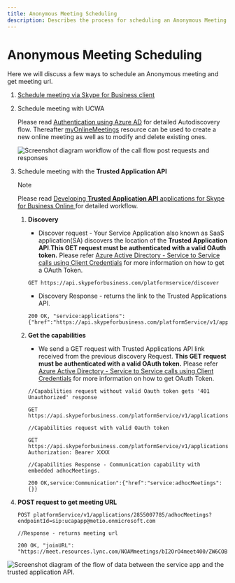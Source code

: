 ```yaml
---
title: Anonymous Meeting Scheduling
description: Describes the process for scheduling an Anonymous Meeting in Skype via Azure Active Directory.
---
```

# Anonymous Meeting Scheduling

Here we will discuss a few ways to schedule an Anonymous meeting and get meeting url.

1.  [Schedule meeting via Skype for Business client](https://msdn.microsoft.com/skype/appsdk/getmeetingurl)

2.  Schedule meeting with UCWA
     
    Please read [Authentication using Azure AD](https://msdn.microsoft.com/skype/ucwa/authenticationusingazuread) for detailed Autodiscovery flow. Thereafter [myOnlineMeetings](https://msdn.microsoft.com/skype/ucwa/myonlinemeetings_ref) resource can be used to create a new online meeting as well as to modify and delete existing ones. 

    ![Screenshot diagram workflow of the call flow post requests and responses](./images/CallFlowsUcwaMeetingSchedule.png "image")

3.  Schedule meeting with the **Trusted Application API**
    
    > [!NOTE] 
    > Please read [Developing **Trusted Application API** applications for Skype for Business Online
](./DevelopingApplicationsforSFBOnline.md) for detailed workflow.

    1. **Discovery**
        - Discover request - Your Service Application also known as SaaS application(SA) discovers the location of the **Trusted Application API**.**This GET request must be authenticated with a valid OAuth token.**
         Please refer [Azure Active Directory - Service to Service calls using Client Credentials](./AADS2S.md) for more information on how to get a OAuth Token.
   
        ```
        GET https://api.skypeforbusiness.com/platformservice/discover
        ```
            
        - Discovery Response - returns the link to the Trusted Applications API.
        ```
        200 OK, "service:applications":{"href":"https://api.skypeforbusiness.com/platformService/v1/applications"}
        ```
    2. **Get the capabilities**
       
        - We send a GET request with Trusted Applications API link received from the previous discovery Request. **This GET request must be authenticated with a valid OAuth token.** Please refer [Azure Active Directory - Service to Service calls using Client Credentials](./AADS2S.md) for more information on how to get OAuth Token.
                
        ```
        //Capabilities request without valid Oauth token gets '401 Unauthorized' response

        GET https://api.skypeforbusiness.com/platformService/v1/applications

        //Capabilities request with valid Oauth token

        GET https://api.skypeforbusiness.com/platformService/v1/applications
        Authorization: Bearer XXXX

        //Capabilities Response - Communication capability with embedded adhocMeetings.

        200 OK,service:Communication":{"href":"service:adhocMeetings":{}}
        ```
   3. **POST request to get meeting URL** 

        ```
        POST platformService/v1/applications/2855007785/adhocMeetings?endpointId=sip:ucapapp@metio.onmicrosoft.com

        //Response - returns meeting url

        200 OK, "joinURL": "https://meet.resources.lync.com/NOAMmeetings/bI2OrO4meet400/ZW6COBMZ"
        ```

![Screenshot diagram of the flow of data between the service app and the trusted application API.](./images/CallFlowsUcapMeetingSchedule.jpg "image")

